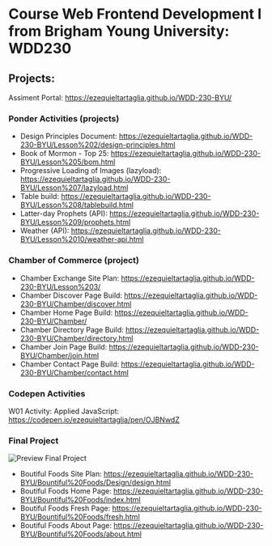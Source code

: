 # Course Web Frontend Development I from Brigham Young University: WDD230

## Projects:

Assiment Portal: https://ezequieltartaglia.github.io/WDD-230-BYU/

### Ponder Activities (projects)

- Design Principles Document:  https://ezequieltartaglia.github.io/WDD-230-BYU/Lesson%202/design-principles.html
- Book of Mormon - Top 25: https://ezequieltartaglia.github.io/WDD-230-BYU/Lesson%205/bom.html
- Progressive Loading of Images (lazyload): https://ezequieltartaglia.github.io/WDD-230-BYU/Lesson%207/lazyload.html
- Table build: https://ezequieltartaglia.github.io/WDD-230-BYU/Lesson%208/tablebuild.html
- Latter-day Prophets (API): https://ezequieltartaglia.github.io/WDD-230-BYU/Lesson%209/prophets.html
- Weather (API): https://ezequieltartaglia.github.io/WDD-230-BYU/Lesson%2010/weather-api.html

### Chamber of Commerce (project)

- Chamber Exchange Site Plan: https://ezequieltartaglia.github.io/WDD-230-BYU/Lesson%203/
- Chamber Discover Page Build: https://ezequieltartaglia.github.io/WDD-230-BYU/Chamber/discover.html
- Chamber Home Page Build: https://ezequieltartaglia.github.io/WDD-230-BYU/Chamber/
- Chamber Directory Page Build: https://ezequieltartaglia.github.io/WDD-230-BYU/Chamber/directory.html
- Chamber Join Page Build: https://ezequieltartaglia.github.io/WDD-230-BYU/Chamber/join.html
- Chamber Contact Page Build: https://ezequieltartaglia.github.io/WDD-230-BYU/Chamber/contact.html

### Codepen Activities

W01 Activity: Applied JavaScript: https://codepen.io/ezequieltartaglia/pen/OJBNwdZ

### Final Project

![Preview Final Project](https://github.com/EzequielTartaglia/WDD-230-BYU/assets/96756615/17eb4436-e11f-4973-8ecb-5f95c0583aa8)

- Boutiful Foods Site Plan: https://ezequieltartaglia.github.io/WDD-230-BYU/Bountiful%20Foods/Design/design.html
- Boutiful Foods Home Page: https://ezequieltartaglia.github.io/WDD-230-BYU/Bountiful%20Foods/index.html
- Boutiful Foods Fresh Page: https://ezequieltartaglia.github.io/WDD-230-BYU/Bountiful%20Foods/fresh.html
- Boutiful Foods About Page: https://ezequieltartaglia.github.io/WDD-230-BYU/Bountiful%20Foods/about.html
